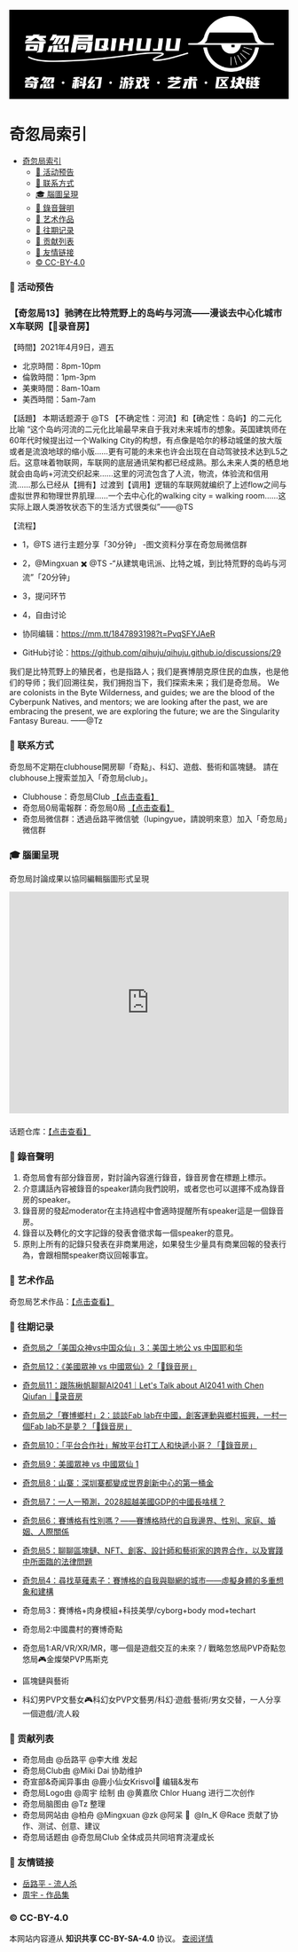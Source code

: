 ![banner](assets/img/banner.png)

# 奇忽局索引

- [奇忽局索引](#奇忽局索引)
    - [📆 活动预告](#-活动预告)
    - [📓 联系方式](#-联系方式)
    - [🎓 腦圖呈現](#-腦圖呈現)
    - [🎤 錄音聲明](#-錄音聲明)
    - [🎑 艺术作品](#-艺术作品)
    - [📝 往期记录](#-往期记录)
    - [🎉 贡献列表](#-贡献列表)
    - [🔗 友情链接](#-友情链接)
    - [© CC-BY-4.0](#-cc-by-40)

### 📆 活动预告

### 【奇忽局13】驰骋在比特荒野上的岛屿与河流——漫谈去中心化城市X车联网【🎤录音房】

【時間】2021年4月9日，週五
- 北京時間：8pm-10pm
- 倫敦時間：1pm-3pm
- 美東時間：8am-10am
- 美西時間：5am-7am

【話題】
本期话题源于 @TS 【不确定性：河流】和【确定性：岛屿】的二元化比喻
“这个岛屿河流的二元化比喻最早来自于我对未来城市的想象。英国建筑师在60年代时候提出过一个Walking City的构想，有点像是哈尔的移动城堡的放大版或者是流浪地球的缩小版……更有可能的未来也许会出现在自动驾驶技术达到L5之后。这意味着物联网，车联网的底层通讯架构都已经成熟。那么未来人类的栖息地就会由岛屿+河流交织起来……这里的河流包含了人流，物流，体验流和信用流……那么已经从【拥有】过渡到【调用】逻辑的车联网就编织了上述flow之间与虚拟世界和物理世界肌理……一个去中心化的walking city = walking room……这实际上跟人类游牧状态下的生活方式很类似”——@TS

【流程】
- 1，@TS 进行主题分享「30分钟」
-图文资料分享在奇忽局微信群
- 2，@Mingxuan ✖️ @TS 
-“从建筑电讯派、比特之城，到比特荒野的岛屿与河流”「20分钟」
- 3，提问环节 
- 4，自由讨论

- 协同编辑：https://mm.tt/1847893198?t=PvqSFYJAeR
- GitHub讨论：https://github.com/qihuju/qihuju.github.io/discussions/29

我们是比特荒野上的殖民者，也是指路人；我们是赛博朋克原住民的血族，也是他们的导师；我们回溯往矣，我们拥抱当下，我们探索未来；我们是奇忽局。
We are colonists in the Byte Wilderness, and guides; we are the blood of the Cyberpunk Natives, and mentors; we are looking after the past, we are embracing the present, we are exploring the future; we are the Singularity Fantasy Bureau.  ——@Tz
                                             

### 📓 联系方式

奇忽局不定期在clubhouse開房聊「奇點」、科幻、遊戲、藝術和區塊鏈。
請在clubhouse上搜索並加入「奇忽局club」。

- Clubhouse：奇忽局Club [【点击查看】](https://www.joinclubhouse.com/club/%E5%A5%87%E5%BF%BD%E5%B1%80Club)
- 奇忽局0局電報群：奇忽局0局 [【点击查看】](https://t.me/qihu0)
- 奇忽局微信群：透過岳路平微信號（lupingyue，請說明來意）加入「奇忽局」微信群

### 🎓 腦圖呈現

奇忽局討論成果以協同編輯腦圖形式呈現

<iframe width="100%" height="400" frameborder="0" src="https://www.mindmeister.com/maps/public_map_shell/1810914669/_?width=600&height=400&z=auto&t=TrUf2529Yp&no_share=1&no_logo=1" scrolling="no" style="overflow: hidden; margin-bottom: 5px;">Your browser is not able to display frames. Please visit <a href="https://www.mindmeister.com/1810914669/_?t=TrUf2529Yp" target="_blank">奇忽局：话题仓库</a> on MindMeister.</iframe>

话题仓库：[【点击查看】](docs/qihuju00.md)

### 🎤 錄音聲明

1. 奇忽局會有部分錄音房，對討論內容進行錄音，錄音房會在標題上標示。
2. 介意講話內容被錄音的speaker請向我們說明，或者您也可以選擇不成為錄音房的speaker。
3. 錄音房的發起moderator在主持過程中會適時提醒所有speaker這是一個錄音房。
4. 錄音以及轉化的文字記錄的發表會徵求每一個speaker的意見。
5. 原則上所有的記錄只發表在非商業用途，如果發生少量具有商業回報的發表行為，會跟相關speaker商议回報事宜。

### 🎑 艺术作品

奇忽局艺术作品：[【点击查看】](docs/qihuju-artefact.md)

### 📝 往期记录

+ [奇忽局之「美国众神vs中国众仙」3：美国土地公 vs 中国耶和华](docs/qihuju13-american-gods-3.md)

+ [奇忽局12：《美國眾神 vs 中國眾仙》2「🎤錄音房」](docs/qihuju12.md)

+ [奇忽局11：跟陈楸帆聊聊AI2041｜Let's Talk about AI2041 with Chen Qiufan｜🎤录音房](docs/qihuju11-ai2041.md)

+ [奇忽局之「賽博鄉村」2：談談Fab lab在中國，創客運動與鄉村振興，一村一個Fab lab不是夢？「🎤錄音房」](docs/qihuju11.md)

+ [奇忽局10：「平台合作社」解放平台打工人和快遞小哥？「🎤錄音房」](docs/qihuju10.md)

+ [奇忽局9：美國眾神 vs 中國眾仙 1](docs/qihuju09.md)

+ [奇忽局8：山寨：深圳寨都變成世界創新中心的第一桶金](docs/qihuju08.md)

+ [奇忽局7：一人一預測，2028超越美國GDP的中國長啥樣？](docs/qihuju07.md)

+ [奇忽局6：賽博格有性別嗎？——賽博格時代的自我邊界、性別、家庭、婚姻、人際關係](docs/qihuju06.md)

+ [奇忽局5：聊聊區塊鏈、NFT、創客、設計師和藝術家的跨界合作，以及實踐中所面臨的法律問題](docs/qihuju05.md)

+ [奇忽局4：尋找草薙素子：賽博格的自我與聯網的城市——虛擬身體的多重想象和建構](docs/qihuju04.md)

+ 奇忽局3：賽博格+肉身模組+科技美學/cyborg+body mod+techart
  
+ 奇忽局2:中國農村的賽博奇點

+ 奇忽局1:AR/VR/XR/MR，哪一個是遊戲交互的未來？/ 戰略忽悠局PVP奇點忽悠局🎮金燦榮PVP馬斯克

+ 區塊鏈與藝術

+ 科幻男PVP文藝女🎮科幻女PVP文藝男/科幻·遊戲·藝術/男女交替，一人分享一個遊戲/流人殺

### 🎉 贡献列表

- 奇忽局由 @岳路平 @李大维 发起
- 奇忽局Club由 @Miki Dai 协助维护
- 奇宣部&奇闻异事由 @鹿小仙女Krisvol💫 编辑&发布
- 奇忽局Logo由 @周宇 绘制 由 @黄嘉欣 Chlor Huang 进行二次创作
- 奇忽局脑图由 @Tz 整理
- 奇忽局网站由 @柏舟 @Mingxuan @zk @阿呆 🦁  @In_K @Race 贡献了协作、测试、创意、建议
- 奇忽局话题由 @奇忽局Club 全体成员共同培育浇灌成长

### 🔗 友情链接

- [岳路平 - 流人杀](docs/qihuju-links/yueluping.md)
- [周宇 - 作品集](docs/qihuju-links/zhouyu.md)

### © CC-BY-4.0

本网站内容遵从 **知识共享 CC-BY-SA-4.0** 协议。 [查阅详情](https://github.com/qihuju/qihuju.github.io/blob/main/LICENSE)
